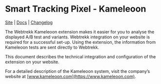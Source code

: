 # Smart Tracking Pixel - Kameleoon

[Site](https://mapp.com/) |
[Docs](https://documentation.mapp.com/latest/en/kameleoon-15741387.html) |
[Changelog](https://documentation.mapp.com/latest/en/changelog-15741423.html)

The Webtrekk Kameleoon extension makes it easier for you to analyse the displayed A/B test and variants. Webtrekk
integration on your website is required for a successful set-up. Using the extension, the information from Kameleoon
tests are sent directly to Webtrekk.

This document describes the technical integration and configuration of the extension on your website.

For a detailed description of the Kameleoon system, visit the company’s website at
[www.kameleoon.com](https://www.kameleoon.com).
